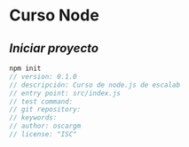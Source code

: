 # **Curso Node**
## *Iniciar proyecto*
``` js 
npm init
// version: 0.1.0     
// descripción: Curso de node.js de escalab  
// entry point: src/index.js
// test command:
// git repository:
// keywords:
// author: oscargm
// license: "ISC" 
``` 


